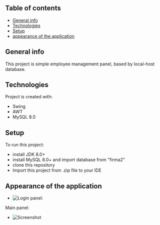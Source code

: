 ## Table of contents
* [General info](#general-info)
* [Technologies](#technologies)
* [Setup](#setup)
* [appearance of the application](#appearance-of-the-application)

## General info
This project is simple employee management panel, based by local-host database.
	
## Technologies
Project is created with:
* Swing
* AWT
* MySQL 8.0
	
## Setup
To run this project:
 * install JDK 8.0+
 * install MySQL 8.0+ and import database from "firma2"
 * clone this repository
 * Import this project from .zip file to your IDE
 
## Appearance of the application

*  ![Login panel:](../master/image/Login3.png)

Main panel:
 * ![Screenshot](..master/EmployeeManagementPanel/image/Login.png)
